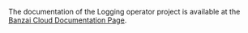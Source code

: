 The documentation of the Logging operator project is available at the [Banzai Cloud Documentation Page](https://banzaicloud.com/docs/one-eye/logging-operator/scaling).